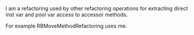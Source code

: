 I am a refactoring used by other refactoring operations for extracting direct inst var and pool var 
access to accessor methods.

For example RBMoveMethodRefactoring uses me.